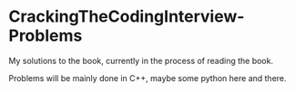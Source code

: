 # CrackingTheCodingInterview-Problems
My solutions to the book, currently in the process of reading the book. 

Problems will be mainly done in C++, maybe some python here and there. 
